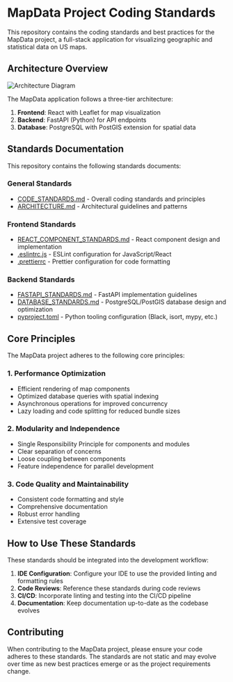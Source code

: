 # MapData Project Coding Standards

This repository contains the coding standards and best practices for the MapData project, a full-stack application for visualizing geographic and statistical data on US maps.

## Architecture Overview

![Architecture Diagram](architecture_diagram.png)

The MapData application follows a three-tier architecture:

1. **Frontend**: React with Leaflet for map visualization
2. **Backend**: FastAPI (Python) for API endpoints
3. **Database**: PostgreSQL with PostGIS extension for spatial data

## Standards Documentation

This repository contains the following standards documents:

### General Standards

- [CODE_STANDARDS.md](CODE_STANDARDS.md) - Overall coding standards and principles
- [ARCHITECTURE.md](ARCHITECTURE.md) - Architectural guidelines and patterns

### Frontend Standards

- [REACT_COMPONENT_STANDARDS.md](REACT_COMPONENT_STANDARDS.md) - React component design and implementation
- [.eslintrc.js](.eslintrc.js) - ESLint configuration for JavaScript/React
- [.prettierrc](.prettierrc) - Prettier configuration for code formatting

### Backend Standards

- [FASTAPI_STANDARDS.md](FASTAPI_STANDARDS.md) - FastAPI implementation guidelines
- [DATABASE_STANDARDS.md](DATABASE_STANDARDS.md) - PostgreSQL/PostGIS database design and optimization
- [pyproject.toml](pyproject.toml) - Python tooling configuration (Black, isort, mypy, etc.)

## Core Principles

The MapData project adheres to the following core principles:

### 1. Performance Optimization

- Efficient rendering of map components
- Optimized database queries with spatial indexing
- Asynchronous operations for improved concurrency
- Lazy loading and code splitting for reduced bundle sizes

### 2. Modularity and Independence

- Single Responsibility Principle for components and modules
- Clear separation of concerns
- Loose coupling between components
- Feature independence for parallel development

### 3. Code Quality and Maintainability

- Consistent code formatting and style
- Comprehensive documentation
- Robust error handling
- Extensive test coverage

## How to Use These Standards

These standards should be integrated into the development workflow:

1. **IDE Configuration**: Configure your IDE to use the provided linting and formatting rules
2. **Code Reviews**: Reference these standards during code reviews
3. **CI/CD**: Incorporate linting and testing into the CI/CD pipeline
4. **Documentation**: Keep documentation up-to-date as the codebase evolves

## Contributing

When contributing to the MapData project, please ensure your code adheres to these standards. The standards are not static and may evolve over time as new best practices emerge or as the project requirements change. 